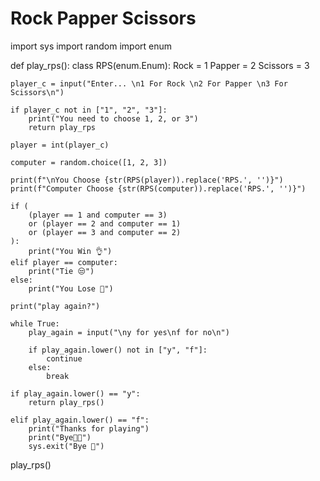 # Rock Papper Scissors







import sys
import random
import enum


def play_rps():
    class RPS(enum.Enum):
        Rock = 1
        Papper = 2
        Scissors = 3

    player_c = input("Enter... \n1 For Rock \n2 For Papper \n3 For Scissors\n")

    if player_c not in ["1", "2", "3"]:
        print("You need to choose 1, 2, or 3")
        return play_rps

    player = int(player_c)

    computer = random.choice([1, 2, 3])

    print(f"\nYou Choose {str(RPS(player)).replace('RPS.', '')}")
    print(f"Computer Choose {str(RPS(computer)).replace('RPS.', '')}")

    if (
        (player == 1 and computer == 3)
        or (player == 2 and computer == 1)
        or (player == 3 and computer == 2)
    ):
        print("You Win 👌")
    elif player == computer:
        print("Tie 😒")
    else:
        print("You Lose 🐍")

    print("play again?")

    while True:
        play_again = input("\ny for yes\nf for no\n")

        if play_again.lower() not in ["y", "f"]:
            continue
        else:
            break

    if play_again.lower() == "y":
        return play_rps()

    elif play_again.lower() == "f":
        print("Thanks for playing")
        print("Bye👋👋")
        sys.exit("Bye 👋")


play_rps()
